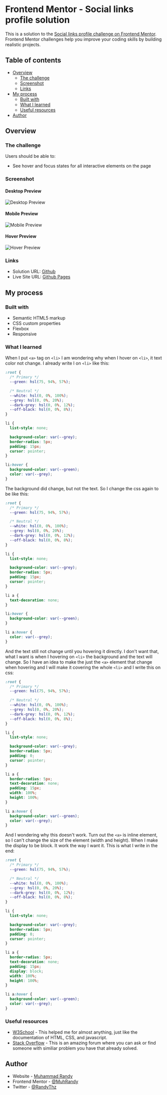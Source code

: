 # Frontend Mentor - Social links profile solution

This is a solution to the [Social links profile challenge on Frontend Mentor](https://www.frontendmentor.io/challenges/social-links-profile-UG32l9m6dQ). Frontend Mentor challenges help you improve your coding skills by building realistic projects.

## Table of contents

- [Overview](#overview)
  - [The challenge](#the-challenge)
  - [Screenshot](#screenshot)
  - [Links](#links)
- [My process](#my-process)
  - [Built with](#built-with)
  - [What I learned](#what-i-learned)
  - [Useful resources](#useful-resources)
- [Author](#author)

## Overview

### The challenge

Users should be able to:

- See hover and focus states for all interactive elements on the page

### Screenshot

#### Desktop Preview

![Desktop Preview](./screenshots/dekstop-preview.png)

#### Mobile Preview

![Mobile Preview](./screenshots/mobile-preview.png)

#### Hover Preview

![Hover Preview](./screenshots/hover-preview.png)

### Links

- Solution URL: [Github](https://github.com/MuhRandy/social-links-profile-main-frontendmentor)
- Live Site URL: [Github Pages](https://muhrandy.github.io/social-links-profile-main-frontendmentor/)

## My process

### Built with

- Semantic HTML5 markup
- CSS custom properties
- Flexbox
- Responsive

### What I learned

When I put `<a>` tag on `<li>` I am wondering why when I hover on `<li>`, it text color not change. I already write I on `<li>` like this:

```css
:root {
  /* Primary */
  --green: hsl(75, 94%, 57%);

  /* Neutral */
  --white: hsl(0, 0%, 100%);
  --grey: hsl(0, 0%, 20%);
  --dark-grey: hsl(0, 0%, 12%);
  --off-black: hsl(0, 0%, 8%);
}

li {
  list-style: none;

  background-color: var(--grey);
  border-radius: 5px;
  padding: 15px;
  cursor: pointer;
}

li:hover {
  background-color: var(--green);
  color: var(--grey);
}
```

The background did change, but not the text. So I change the css again to be like this:

```css
:root {
  /* Primary */
  --green: hsl(75, 94%, 57%);

  /* Neutral */
  --white: hsl(0, 0%, 100%);
  --grey: hsl(0, 0%, 20%);
  --dark-grey: hsl(0, 0%, 12%);
  --off-black: hsl(0, 0%, 8%);
}

li {
  list-style: none;

  background-color: var(--grey);
  border-radius: 5px;
  padding: 15px;
  cursor: pointer;
}

li a {
  text-decoration: none;
}

li:hover {
  background-color: var(--green);
}

li a:hover {
  color: var(--grey);
}
```

And the text still not change until you hovering it directly. I don't want that, what I want is when I hovering on `<li>` the background and the text will change. So I have an idea to make the just the `<a>` element that change when hovering and I will make it covering the whole `<li>` and I write this on css:

```css
:root {
  /* Primary */
  --green: hsl(75, 94%, 57%);

  /* Neutral */
  --white: hsl(0, 0%, 100%);
  --grey: hsl(0, 0%, 20%);
  --dark-grey: hsl(0, 0%, 12%);
  --off-black: hsl(0, 0%, 8%);
}

li {
  list-style: none;

  background-color: var(--grey);
  border-radius: 5px;
  padding: 0;
  cursor: pointer;
}

li a {
  border-radius: 5px;
  text-decoration: none;
  padding: 15px;
  width: 100%;
  height: 100%;
}

li a:hover {
  background-color: var(--green);
  color: var(--grey);
}
```

And I wondering why this doesn't work. Turn out the `<a>` is inline element, so I can't change the size of the element (width and height). When I make the display to be block. It work the way I want it. This is what I write in the end:

```css
:root {
  /* Primary */
  --green: hsl(75, 94%, 57%);

  /* Neutral */
  --white: hsl(0, 0%, 100%);
  --grey: hsl(0, 0%, 20%);
  --dark-grey: hsl(0, 0%, 12%);
  --off-black: hsl(0, 0%, 8%);
}

li {
  list-style: none;

  background-color: var(--grey);
  border-radius: 5px;
  padding: 0;
  cursor: pointer;
}

li a {
  border-radius: 5px;
  text-decoration: none;
  padding: 15px;
  display: block;
  width: 100%;
  height: 100%;
}

li a:hover {
  background-color: var(--green);
  color: var(--grey);
}
```

### Useful resources

- [W3School](https://www.w3schools.com/) - This helped me for almost anything, just like the documentation of HTML, CSS, and javascript.
- [Stack Overflow](https://stackoverflow.com/) - This is an amazing forum where you can ask or find someone with similiar problem you have that already solved.

## Author

- Website - [Muhammad Randy](https://mrandy-portfolio.web.app/)
- Frontend Mentor - [@MuhRandy](https://www.frontendmentor.io/profile/MuhRandy)
- Twitter - [@RandyThz](https://twitter.com/RandyThz)
